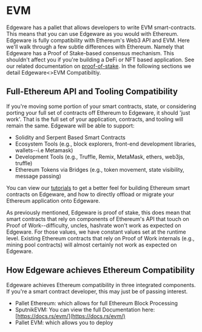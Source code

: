 # EVM

Edgeware has a pallet that allows developers to write EVM smart-contracts. This means that you can use Edgeware as you would with Ethereum. Edgeware is fully compatibility with Ethereum's Web3 API and EVM. Here we'll walk through a few subtle differences with Ethereum. Namely that Edgeware has a Proof of Stake-based consensus mechanism. This shouldn't affect you if you're building a DeFi or NFT based application. See our related documentation on [proof-of-stake](https://docs.edgewa.re/edgeware-runtime/consensus). In the following sections we detail Edgeware&lt;&gt;EVM Compatibiltiy.

## Full-Ethereum API and Tooling Compatibility

If you're moving some portion of your smart contracts, state, or considering porting your full set of contracts off Ethereum to Edgeware, it should 'just work'. That is the full set of your application, contracts, and tooling will remain the same. Edgeware will be able to support:

* Solidity and Serpent Based Smart Contracts
* Ecosystem Tools \(e.g., block explorers, front-end development libraries, wallets--i.e Metamask\)
* Development Tools \(e.g., Truffle, Remix, MetaMask, ethers, web3js, truffle\)
* Ethereum Tokens via Bridges \(e.g., token movement, state visibility, message passing\)

You can view our [tutorials](https://contracts.edgewa.re) to get a better feel for building Ethereum smart contracts on Edgeware, and how to directly offload or migrate your Ethereum application onto Edgeware.

As previously mentioned, Edgeware is proof of stake, this does mean that smart contracts that rely on components of Ethereum's API that touch on Proof of Work--difficulty, uncles, hashrate won't work as expected on Edgeware. For those values, we have constant values set at the runtime level. Existing Ethereum contracts that rely on Proof of Work internals \(e.g., mining pool contracts\) will almost certainly not work as expected on Edgeware.

## How Edgeware achieves Ethereum Compatibility

Edgeware achieves Ethereum compatibility in three integrated components. If you're a smart contract developer, this may just be of passing interest.

* Pallet Ethereum: which allows for full Ethereum Block Processing
* SputnikEVM: You can view the full Documentation here: [https://docs.rs/evm/](https://docs.rs/evm/)
* Pallet EVM: which allows you to deploy

